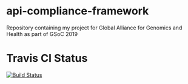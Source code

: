 # api-compliance-framework
Repository containing my project for Global Alliance for Genomics and Health as part of GSoC 2019

# Travis CI Status

[![Build Status](https://travis-ci.org/rkaushik15/api-compliance-framework.svg?branch=master)](https://travis-ci.org/rkaushik15/api-compliance-framework)
